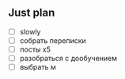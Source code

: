 ## Just plan
- [ ] slowly 
- [ ] собрать переписки
- [ ] посты х5
- [ ] разобраться с дообучением
- [ ] выбрать м
